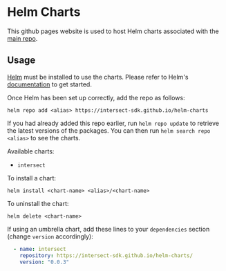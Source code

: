 # Helm Charts

This github pages website is used to host Helm charts associated with the [main repo](https://github.com/intersect-sdk/helm-charts/).

## Usage

[Helm](https://helm.sh) must be installed to use the charts.  Please refer to
Helm's [documentation](https://helm.sh/docs) to get started.

Once Helm has been set up correctly, add the repo as follows:

  `helm repo add <alias> https://intersect-sdk.github.io/helm-charts`

If you had already added this repo earlier, run `helm repo update` to retrieve
the latest versions of the packages.  You can then run `helm search repo <alias>` to see the charts.

Available charts:
- `intersect`

To install a chart:

    helm install <chart-name> <alias>/<chart-name>

To uninstall the chart:

    helm delete <chart-name>

If using an umbrella chart, add these lines to your `dependencies` section (change `version` accordingly):

```yaml
  - name: intersect
    repository: https://intersect-sdk.github.io/helm-charts/
    version: "0.0.3"
```
